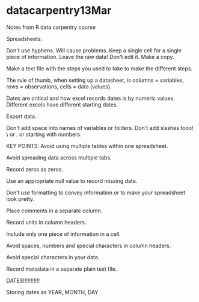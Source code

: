 # datacarpentry13Mar
Notes from R data carpentry course

Spreadsheets:

Don't use hyphens. Will cause problems.
Keep a single cell for a single piece of information.
Leave the raw data! Don't edit it. Make a copy.

Make a text file with the steps you used to take to make the different steps.

The rule of thumb, when setting up a datasheet, is columns = variables, rows = observations, cells = data (values).

Dates are critical and how excel records dates is by numeric values. Different excels have different starting dates.

Export data.

Don't add space into names of variables or folders. Don't add slashes tooo! \ or . or starting with numbers.

KEY POINTS:
Avoid using multiple tables within one spreadsheet.

Avoid spreading data across multiple tabs.

Record zeros as zeros.

Use an appropriate null value to record missing data.

Don’t use formatting to convey information or to make your spreadsheet look pretty.

Place comments in a separate column.

Record units in column headers.

Include only one piece of information in a cell.

Avoid spaces, numbers and special characters in column headers.

Avoid special characters in your data.

Record metadata in a separate plain text file.

DATES!!!!!!!!!!!

Storing dates as YEAR, MONTH, DAY
